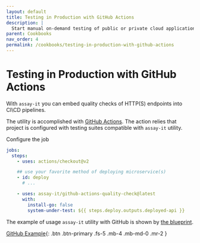 ```yaml
---
layout: default
title: Testing in Production with GitHub Actions
description: |
  Start manual on-demand testing of public or private cloud application
parent: Cookbooks
nav_order: 4
permalink: /cookbooks/testing-in-production-with-github-actions
---
```


# Testing in Production with GitHub Actions

With `assay-it` you can embed quality checks of HTTP(S) endpoints into CI\CD pipelines.

The utility is accomplished with [GitHub Actions](https://github.com/assay-it/github-actions-quality-check). The action relies that project is configured with testing suites compatible with `assay-it` utility. 

Configure the job

```yaml
jobs:
  steps:
    - uses: actions/checkout@v2

    ## use your favorite method of deploying microservice(s)
    - id: deploy
      # ...

    - uses: assay-it/github-actions-quality-check@latest
      with:
        install-go: false
        system-under-test: ${{ steps.deploy.outputs.deployed-api }}
```

The example of usage `assay-it` utility with GitHub is shown by [the blueprint](https://github.com/fogfish/blueprint-serverless-golang). 

[GitHub Example](https://github.com/fogfish/blueprint-serverless-golang/blob/main/.github/workflows/check-spawn.yml){: .btn .btn-primary .fs-5 .mb-4 .mb-md-0 .mr-2 }

